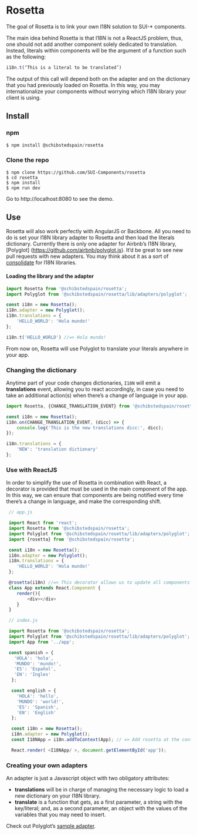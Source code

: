 # Rosetta

The goal of Rosetta is to link your own I18N solution to SUI-* components.

The main idea behind Rosetta is that I18N is not a ReactJS problem, thus, one should not add another component solely dedicated to translation. Instead, literals within components will be the argument of a function such as the following:


```javascript
i18n.t(‘This is a literal to be translated’)
```

The output of this call will depend both on the adapter and on the dictionary that you had previously loaded on Rosetta. In this way, you may internationalize your components without worrying which I18N library your client is using.

## Install

### npm

```javascript
$ npm install @schibstedspain/rosetta

```

### Clone the repo

```
$ npm clone https://github.com/SUI-Components/rosetta
$ cd rosetta
$ npm install
$ npm run dev
```

Go to http://localhost:8080 to see the demo.

## Use

Rosetta will also work perfectly with AngularJS or Backbone. All you need to do is set your I18N library adapter to Rosetta and then load the literals dictionary. Currently there is only one adapter for Airbnb’s I18N library, [Polyglot] (https://github.com/airbnb/polyglot.js). It’d be great to see new pull requests with new adapters. You may think about it as a sort of [consolidate](https://github.com/tj/consolidate.js/) for I18N libraries.


#### Loading the library and the adapter

```javascript
import Rosetta from '@schibstedspain/rosetta';
import Polyglot from '@schibstedspain/rosetta/lib/adapters/polyglot';

const i18n = new Rosetta();
i18n.adapter = new Polyglot();
i18n.translations = {
    'HELLO_WORLD': 'Hola mundo!'
};

i18n.t('HELLO_WORLD') //=> Hola mundo!
```

From now on, Rosetta will use Polyglot to translate your literals anywhere in your app.

### Changing the dictionary

Anytime part of your code changes dictionaries, `I18N` will emit a **translations** event, allowing you to react accordingly, in case you need to take an additional action(s) when there’s a change of language in your app.

```javascript
import Rosetta, {CHANGE_TRANSLATION_EVENT} from '@schibstedspain/rosetta';

const i18n = new Rosetta();
i18n.on(CHANGE_TRANSLATION_EVENT, (dicc) => {
    console.log('This is the new translations dicc:', dicc);
});

i18n.translations = {
    'NEW': 'translation dictionary'
};
```

### Use with ReactJS

In order to simplify the use of Rosetta in combination with React, a decorator is provided that must be used in the main component of the app. In this way, we can ensure that components are being notified every time there’s a change in language, and make the corresponding shift.

```javascript
 // app.js

 import React from 'react';
 import Rosetta from '@schibstedspain/rosetta';
 import Polyglot from '@schibstedspain/rosetta/lib/adapters/polyglot';
 import {rosetta} from '@schibstedspain/rosetta';

 const i18n = new Rosetta();
 i18n.adapter = new Polyglot();
 i18n.translations = {
    'HELLO_WORLD': 'Hola mundo!'
 };

 @rosetta(i18n) //=> This decorator allows us to update all components if there is a change of language
 class App extends React.Component {
    render(){
        <div></div>
    }
 }
```

```javascript
 // index.js

 import Rosetta from '@schibstedspain/rosetta';
 import Polyglot from '@schibstedspain/rosetta/lib/adapters/polyglot';
 import App from '../app';

 const spanish = {
   'HOLA': 'hola',
   'MUNDO': 'mundo!',
   'ES': 'Español',
   'EN': 'Ingles'
  };

  const english = {
    'HOLA': 'hello',
    'MUNDO': 'world!',
    'ES': 'Spanish',
    'EN': 'English'
  };

  const i18n = new Rosetta();
  i18n.adapter = new Polyglot();
  const I18NApp = i18n.addToContext(App); // => Add rosetta at the context of your app

  React.render( <I18NApp/ >, document.getElementById('app'));
```

### Creating your own adapters

An adapter is just a Javascript object with two obligatory attributes:

* **translations** will be in charge of managing the necessary logic to load a new dictionary on your I18N library.
* **translate** is a function that gets, as a first parameter, a string with the key/literal; and, as a second parameter, an object with the values of the variables that you may need to insert.

Check out Polyglot’s [sample adapter](https://github.com/SUI-Components/rosetta/blob/master/src/adapters/polyglot.js).
